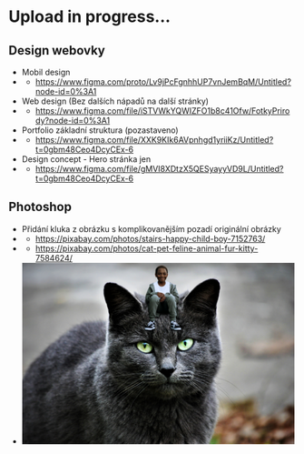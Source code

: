 # Upload in progress...
## Design webovky
* Mobil design
* - https://www.figma.com/proto/Lv9jPcFgnhhUP7vnJemBqM/Untitled?node-id=0%3A1
* Web design (Bez dalších nápadů na další stránky)
* - https://www.figma.com/file/iSTVWkYQWIZFO1b8c41Ofw/FotkyPrirody?node-id=0%3A1
* Portfolio základní struktura (pozastaveno)
* - https://www.figma.com/file/XXK9KIk6AVpnhgd1yriiKz/Untitled?t=0gbm48Ceo4DcyCEx-6
* Design concept - Hero stránka jen
* - https://www.figma.com/file/gMVI8XDtzX5QESyayyVD9L/Untitled?t=0gbm48Ceo4DcyCEx-6
## Photoshop
* Přidání kluka z obrázku s komplikovanějším pozadí originální obrázky
* - https://pixabay.com/photos/stairs-happy-child-boy-7152763/
* - https://pixabay.com/photos/cat-pet-feline-animal-fur-kitty-7584624/
* ![Zde by měl být obrázek kluka sedícího na kočce](https://raw.githubusercontent.com/MujSen/portfolio/main/design/kockaakluk.jpg)
